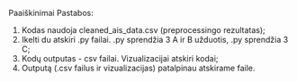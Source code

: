 Paaiškinimai
Pastabos:
1. Kodas naudoja cleaned_ais_data.csv (preprocessingo rezultatas);
2. Ikelti du atskiri .py failai. .py sprendžia 3 A ir B užduotis, .py sprendžia 3 C;
3. Kodų outputas - csv failai. Vizualizacijai atskiri kodai;
4. Outputą (.csv failus ir vizualizacijas) patalpinau atskirame faile.
